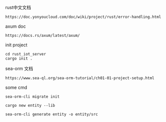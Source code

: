 rust中文文档
```
https://doc.yonyoucloud.com/doc/wiki/project/rust/error-handling.html
```

axum doc 
```
https://docs.rs/axum/latest/axum/
```

init project 
```
cd rust_iot_server 
cargo init .
```

sea-orm 文档
```
https://www.sea-ql.org/sea-orm-tutorial/ch01-01-project-setup.html
```
some cmd
```
sea-orm-cli migrate init

cargo new entity --lib

sea-orm-cli generate entity -o entity/src
```
